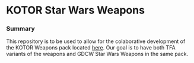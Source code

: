 KOTOR Star Wars Weapons
=======

### Summary
This repository is to be used to allow for the colaborative development of the KOTOR Weapons pack located [here](http://steamcommunity.com/sharedfiles/filedetails/?id=805928312). Our goal is to have both TFA variants of the weapons and GDCW Star Wars Weapons in the same pack. 